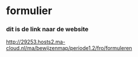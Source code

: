 # formulier

### dit is de link naar de website

http://29253.hosts2.ma-cloud.nl/ma/bewijzenmap/periode1.2/fro/formuleren
